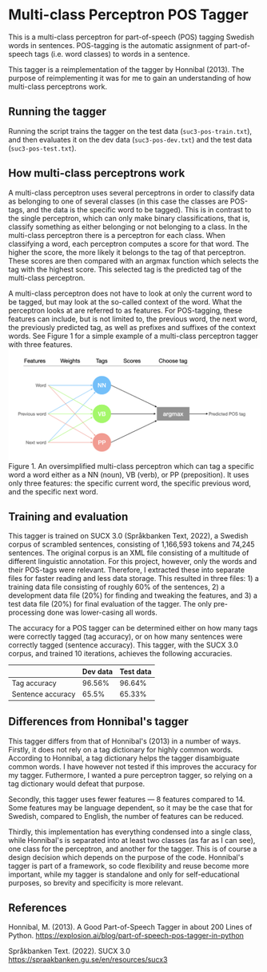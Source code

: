 # Multi-class Perceptron POS Tagger
This is a multi-class perceptron for part-of-speech (POS) tagging Swedish words in sentences. POS-tagging is the automatic assignment of part-of-speech tags (i.e. word classes) to words in a sentence. 

This tagger is a reimplementation of the tagger by Honnibal (2013). The purpose of reimplementing it was for me to gain an understanding of how multi-class perceptrons work.


## Running the tagger
Running the script trains the tagger on the test data (`suc3-pos-train.txt`), and then evaluates it on the dev data (`suc3-pos-dev.txt`) and the test data (`suc3-pos-test.txt`).

## How multi-class perceptrons work
A multi-class perceptron uses several perceptrons in order to classify data as belonging to one of several classes (in this case the classes are POS-tags, and the data is the specific word to be tagged). This is in contrast to the single perceptron, which can only make binary classifications, that is, classify something as either belonging or not belonging to a class. In the multi-class perceptron there is a perceptron for each class. When classifying a word, each perceptron computes a score for that word. The higher the score, the more likely it belongs to the tag of that perceptron. These scores are then compared with an argmax function which selects the tag with the highest score. This selected tag is the predicted tag of the multi-class perceptron. 

A multi-class perceptron does not have to look at only the current word to be tagged, but may look at the so-called context of the word. What the perceptron looks at are referred to as features. For POS-tagging, these features can include, but is not limited to, the previous word, the next word, the previously predicted tag, as well as prefixes and suffixes of the context words. See Figure 1 for a simple example of a multi-class perceptron tagger with three features.
![POS Perceptron.png](POS%20Perceptron.png)
Figure 1. An oversimplified multi-class perceptron which can tag a specific word a word either as a NN (noun), VB (verb), or PP (preposition). It uses only three features: the specific current word, the specific previous word, and the specific next word.

## Training and evaluation
This tagger is trained on SUCX 3.0 (Språkbanken Text, 2022), a Swedish corpus of scrambled sentences, consisting of 1,166,593 tokens and 74,245 sentences. The original corpus is an XML file consisting of a multitude of different linguistic annotation. For this project, however, only the words and their POS-tags were relevant. Therefore, I extracted these into separate files for faster reading and less data storage. This resulted in three files: 1) a training data file consisting of roughly 60% of the sentences, 2) a development data file (20%) for finding and tweaking the features, and 3) a test data file (20%) for final evaluation of the tagger. The only pre-processing done was lower-casing all words.

The accuracy for a POS tagger can be determined either on how many tags were correctly tagged (tag accuracy), or on how many sentences were correctly tagged (sentence accuracy). This tagger, with the SUCX 3.0 corpus, and trained 10 iterations, achieves the following accuracies. 

|                   | Dev data | Test data |
|-------------------|----------|-----------|
| Tag accuracy      | 96.56%   | 96.64%    |
| Sentence accuracy | 65.5%    | 65.33%    |


## Differences from Honnibal's tagger
This tagger differs from that of Honnibal's (2013) in a number of ways. Firstly, it does not rely on a tag dictionary for highly common words. According to Honnibal, a tag dictionary helps the tagger disambiguate common words. I have however not tested if this improves the accuracy for my tagger. Futhermore, I wanted a pure perceptron tagger, so relying on a tag dictionary would defeat that purpose.

Secondly, this tagger uses fewer features — 8 features compared to 14. Some features may be language dependent, so it may be the case that for Swedish, compared to English, the number of features can be reduced.

Thirdly, this implementation has everything condensed into a single class, while Honnibal's is separated into at least two classes (as far as I can see), one class for the perceptron, and another for the tagger. This is of course a design decision which depends on the purpose of the code. Honnibal's tagger is part of a framework, so code flexibility and reuse become more important, while my tagger is standalone and only for self-educational purposes, so brevity and specificity is more relevant. 

## References
Honnibal, M. (2013). A Good Part-of-Speech Tagger in about 200 Lines of Python. https://explosion.ai/blog/part-of-speech-pos-tagger-in-python

Språkbanken Text. (2022). SUCX 3.0 https://spraakbanken.gu.se/en/resources/sucx3